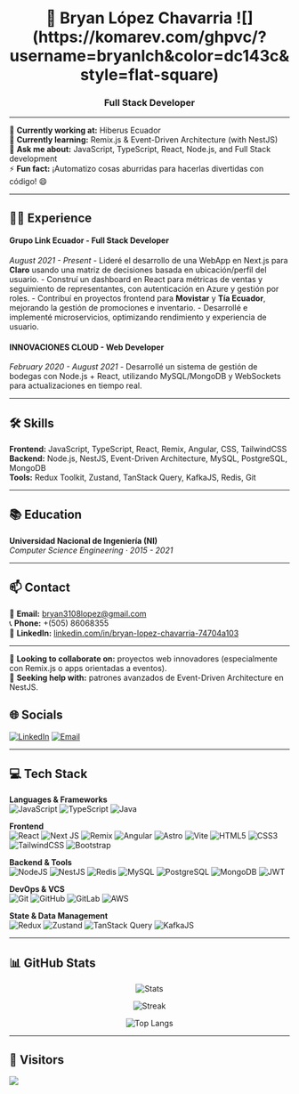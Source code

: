 <h1 align="center">
  💫 Bryan López Chavarria
  ![](https://komarev.com/ghpvc/?username=bryanlch&color=dc143c&style=flat-square)
</h1>
<h3 align="center">Full Stack Developer</h3>

---

🔭 <strong>Currently working at:</strong> Hiberus Ecuador  
🌱 <strong>Currently learning:</strong> Remix.js & Event-Driven Architecture (with NestJS)  
💬 <strong>Ask me about:</strong> JavaScript, TypeScript, React, Node.js, and Full Stack development  
⚡ <strong>Fun fact:</strong> ¡Automatizo cosas aburridas para hacerlas divertidas con código! 😄

---

<h2>👨‍💻 Experience</h2>

<h4><strong>Grupo Link Ecuador - Full Stack Developer</strong></h4>
<i>August 2021 - Present</i>  
- Lideré el desarrollo de una WebApp en Next.js para <strong>Claro</strong> usando una matriz de decisiones basada en ubicación/perfil del usuario.  
- Construí un dashboard en React para métricas de ventas y seguimiento de representantes, con autenticación en Azure y gestión por roles.  
- Contribuí en proyectos frontend para <strong>Movistar</strong> y <strong>Tía Ecuador</strong>, mejorando la gestión de promociones e inventario.  
- Desarrollé e implementé microservicios, optimizando rendimiento y experiencia de usuario.  

<h4><strong>INNOVACIONES CLOUD - Web Developer</strong></h4>
<i>February 2020 - August 2021</i>  
- Desarrollé un sistema de gestión de bodegas con Node.js + React, utilizando MySQL/MongoDB y WebSockets para actualizaciones en tiempo real.

---

<h2>🛠 Skills</h2>

<strong>Frontend:</strong> JavaScript, TypeScript, React, Remix, Angular, CSS, TailwindCSS  
<strong>Backend:</strong> Node.js, NestJS, Event-Driven Architecture, MySQL, PostgreSQL, MongoDB  
<strong>Tools:</strong> Redux Toolkit, Zustand, TanStack Query, KafkaJS, Redis, Git

---

<h2>📚 Education</h2>

<strong>Universidad Nacional de Ingeniería (NI)</strong>  
<i>Computer Science Engineering · 2015 - 2021</i>

---

<h2>📫 Contact</h2>

📧 <strong>Email:</strong> bryan3108lopez@gmail.com  
📞 <strong>Phone:</strong> +(505) 86068355  
🔗 <strong>LinkedIn:</strong> [linkedin.com/in/bryan-lopez-chavarria-74704a103](https://www.linkedin.com/in/bryan-lopez-chavarria-74704a103)

---

👯 <strong>Looking to collaborate on:</strong> proyectos web innovadores (especialmente con Remix.js o apps orientadas a eventos).  
🤝 <strong>Seeking help with:</strong> patrones avanzados de Event-Driven Architecture en NestJS.

## 🌐 Socials

[![LinkedIn](https://img.shields.io/badge/LinkedIn-%230077B5.svg?style=flat-square&logo=linkedin&logoColor=white)](https://www.linkedin.com/in/bryan-lopez-chavarria-74704a103) 
[![Email](https://img.shields.io/badge/Email-D14836?style=flat-square&logo=gmail&logoColor=white)](mailto:bryan3108lopez@gmail.com)

---

## 💻 Tech Stack

**Languages & Frameworks**  
![JavaScript](https://img.shields.io/badge/javascript-%23323330.svg?style=flat&logo=javascript&logoColor=%23F7DF1E)
![TypeScript](https://img.shields.io/badge/typescript-%23007ACC.svg?style=flat&logo=typescript&logoColor=white)
![Java](https://img.shields.io/badge/java-%23ED8B00.svg?style=flat&logo=openjdk&logoColor=white)

**Frontend**  
![React](https://img.shields.io/badge/react-%2320232a.svg?style=flat&logo=react&logoColor=%2361DAFB)
![Next JS](https://img.shields.io/badge/Next-black?style=flat&logo=next.js&logoColor=white)
![Remix](https://img.shields.io/badge/remix-%23000.svg?style=flat&logo=remix&logoColor=white)
![Angular](https://img.shields.io/badge/angular-%23DD0031.svg?style=flat&logo=angular&logoColor=white)
![Astro](https://img.shields.io/badge/astro-%232C2052.svg?style=flat&logo=astro&logoColor=white)
![Vite](https://img.shields.io/badge/vite-%23646CFF.svg?style=flat&logo=vite&logoColor=white)
![HTML5](https://img.shields.io/badge/html5-%23E34F26.svg?style=flat&logo=html5&logoColor=white)
![CSS3](https://img.shields.io/badge/css3-%231572B6.svg?style=flat&logo=css3&logoColor=white)
![TailwindCSS](https://img.shields.io/badge/tailwindcss-%2338B2AC.svg?style=flat&logo=tailwind-css&logoColor=white)
![Bootstrap](https://img.shields.io/badge/bootstrap-%238511FA.svg?style=flat&logo=bootstrap&logoColor=white)

**Backend & Tools**  
![NodeJS](https://img.shields.io/badge/node.js-%2343853D.svg?style=flat&logo=node.js&logoColor=white)
![NestJS](https://img.shields.io/badge/nestjs-%23E0234E.svg?style=flat&logo=nestjs&logoColor=white)
![Redis](https://img.shields.io/badge/redis-%23DD0031.svg?style=flat&logo=redis&logoColor=white)
![MySQL](https://img.shields.io/badge/mysql-4479A1.svg?style=flat&logo=mysql&logoColor=white)
![PostgreSQL](https://img.shields.io/badge/postgres-%23316192.svg?style=flat&logo=postgresql&logoColor=white)
![MongoDB](https://img.shields.io/badge/MongoDB-4EA94B.svg?style=flat&logo=mongodb&logoColor=white)
![JWT](https://img.shields.io/badge/JWT-black?style=flat&logo=JSON%20web%20tokens)

**DevOps & VCS**  
![Git](https://img.shields.io/badge/git-%23F05033.svg?style=flat&logo=git&logoColor=white)
![GitHub](https://img.shields.io/badge/github-%23121011.svg?style=flat&logo=github&logoColor=white)
![GitLab](https://img.shields.io/badge/gitlab-%23181717.svg?style=flat&logo=gitlab&logoColor=white)
![AWS](https://img.shields.io/badge/AWS-%23FF9900.svg?style=flat&logo=amazon-aws&logoColor=white)

**State & Data Management**  
![Redux](https://img.shields.io/badge/redux-%23593d88.svg?style=flat&logo=redux&logoColor=white)
![Zustand](https://img.shields.io/badge/zustand-%23121011.svg?style=flat&logo=zustand&logoColor=white)
![TanStack Query](https://img.shields.io/badge/tanstack%20query-%23FF4154.svg?style=flat&logo=react-query&logoColor=white)
![KafkaJS](https://img.shields.io/badge/kafkaJS-%23000000.svg?style=flat&logo=apache-kafka&logoColor=white)

---

## 📊 GitHub Stats

<div align="center">
  
![Stats](https://github-readme-stats.vercel.app/api?username=bryanlch&theme=transparent&hide_border=true&include_all_commits=true&count_private=true)

![Streak](https://nirzak-streak-stats.vercel.app/?user=bryanlch&theme=transparent&hide_border=true)

![Top Langs](https://github-readme-stats.vercel.app/api/top-langs/?username=bryanlch&theme=transparent&hide_border=true&layout=compact)

</div>

---

## 🔢 Visitors

[![](https://visitcount.itsvg.in/api?id=bryanlch&icon=1&color=0)](https://visitcount.itsvg.in)

